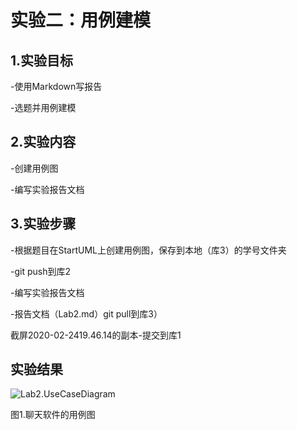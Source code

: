# 实验二：用例建模



## 1.实验目标

-使用Markdown写报告

-选题并用例建模

## 2.实验内容

-创建用例图

-编写实验报告文档

## 3.实验步骤

-根据题目在StartUML上创建用例图，保存到本地（库3）的学号文件夹

-git push到库2

-编写实验报告文档

-报告文档（Lab2.md）git pull到库3）

截屏2020-02-2419.46.14的副本-提交到库1

## 实验结果

![Lab2.UseCaseDiagram](/Users/dingyunxin/Desktop/1714080902505/uml-modeling-2020/student/1714080902505/Lab2.UseCaseDiagram.png)

图1.聊天软件的用例图

